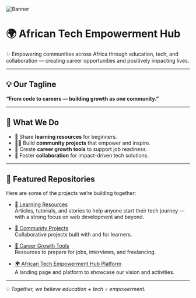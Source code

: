 <!-- Profile Banner -->
![Banner](https://github.com/your-username/your-username/blob/main/banner.png)

# 🌍 African Tech Empowerment Hub  

✨ Empowering communities across Africa through education, tech, and collaboration — creating career opportunities and positively impacting lives.  

---

## 💡 Our Tagline  
**“From code to careers — building growth as one community.”**  

---

## 🔖 What We Do  
- 📘 Share **learning resources** for beginners.  
- 👩‍💻 Build **community projects** that empower and inspire.  
- 🚀 Create **career growth tools** to support job readiness.  
- 🌱 Foster **collaboration** for impact-driven tech solutions.  

---

## 📌 Featured Repositories  
Here are some of the projects we’re building together:  

- [📘 Learning Resources](https://github.com/your-username/learning-resources)  
  Articles, tutorials, and stories to help anyone start their tech journey — with a strong focus on web development and beyond.  

- [🤝 Community Projects](https://github.com/your-username/community-projects)  
  Collaborative projects built with and for learners.  

- [🚀 Career Growth Tools](https://github.com/your-username/career-growth-tools)  
  Resources to prepare for jobs, interviews, and freelancing.  

- [🌍 African Tech Empowerment Hub Platform](https://github.com/your-username/african-tech-empowerment-hub)  
  A landing page and platform to showcase our vision and activities.  

---

💡 *Together, we believe education + tech = empowerment.*  
